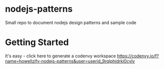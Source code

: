 # nodejs-patterns
Small repo to document nodejs design patterns and sample code

# Getting Started
It's easy - click here to generate a codenvy workspace
https://codenvy.io/f?name=howellzify-nodejs-patterns&user=userid_9rqlphidrki0cylv
